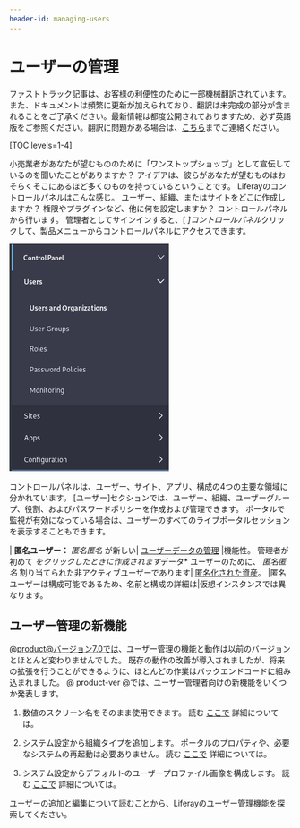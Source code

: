 ```yaml
---
header-id: managing-users
---
```


# ユーザーの管理

<p class="alert alert-info"><span class="wysiwyg-color-blue120">ファストトラック記事は、お客様の利便性のために一部機械翻訳されています。また、ドキュメントは頻繁に更新が加えられており、翻訳は未完成の部分が含まれることをご了承ください。最新情報は都度公開されておりますため、必ず英語版をご参照ください。翻訳に問題がある場合は、<a href="mailto:support-content-jp@liferay.com">こちら</a>までご連絡ください。</span></p>

[TOC levels=1-4]

小売業者があなたが望むもののために「ワンストップショップ」として宣伝しているのを聞いたことがありますか？ アイデアは、彼らがあなたが望むものはおそらくそこにあるほど多くのものを持っているということです。 Liferayのコントロールパネルはこんな感じ。 ユーザー、組織、またはサイトをどこに作成しますか？ 権限やプラグインなど、他に何を設定しますか？ コントロールパネルから行います。 管理者としてサインインすると、[ *]コントロールパネル*クリックして、製品メニューからコントロールパネルにアクセスできます。

![図1：管理者は、製品メニューからコントロールパネルにアクセスできます。](../../images/usrmgmt-control-panel.png)

コントロールパネルは、ユーザー、サイト、アプリ、構成の4つの主要な領域に分かれています。 [ユーザー]セクションでは、ユーザー、組織、ユーザーグループ、役割、およびパスワードポリシーを作成および管理できます。 ポータルで監視が有効になっている場合は、ユーザーのすべてのライブポータルセッションを表示することもできます。


<!--That's what this section of articles describes: User Management. Use these links
to navigate quickly to the content you want:

- [Users](/docs/7-1/user/-/knowledge_base/u/users-and-organizations)
    - [Adding, Editing, and Deleting Users](/docs/7-1/user/-/knowledge_base/u/adding-editing-and-deleting-users)
    - [Important Additional User Management Topics](/docs/7-1/user/-/knowledge_base/u/user-management-additional-topics)
- [Organizations](/docs/7-1/user/-/knowledge_base/u/organizations)
    - [Managing Organizations](/docs/7-1/user/-/knowledge_base/u/managing-organizations)
- [Roles and Permissions](/docs/7-1/user/-/knowledge_base/u/roles-and-permissions)
    - [Managing Roles](/docs/7-1/user/-/knowledge_base/u/managing-roles)
    - [Defining Role Permissions](/docs/7-1/user/-/knowledge_base/u/defining-role-permissions)
- [User Groups](/docs/7-1/user/-/knowledge_base/u/user-groups)

These articles are planned but not yet written:

- Password Policies(/docs/7-1/user/-/knowledge_base/u/password-policies)
- Monitoring Users(/docs/7-1/user/-/knowledge_base/u/monitoring-users)
- Auditing Users(/docs/7-1/user/-/knowledge_base/u/auditing-users)
-->

| **匿名ユーザー：** *匿名匿名* が新しい| [ユーザーデータの管理](/docs/7-1/user/-/knowledge_base/u/managing-user-data) |機能性。 管理者が初めて *をクリックしたときに作成されます*データ* ユーザーのために、 *匿名匿名* 割り当てられた非アクティブユーザーであります| [匿名化された資産](/docs/7-1/user/-/knowledge_base/u/managing-user-data#anonymizing-data)。 |匿名ユーザーは構成可能であるため、名前と構成の詳細は|仮想インスタンスでは異なります。</p>

## ユーザー管理の新機能

@product@バージョン7.0では、ユーザー管理の機能と動作は以前のバージョンとほとんど変わりませんでした。 既存の動作の改善が導入されましたが、将来の拡張を行うことができるように、ほとんどの作業はバックエンドコードに組み込まれました。 @ product-ver @では、ユーザー管理者向けの新機能をいくつか発表します。

1.  数値のスクリーン名をそのまま使用できます。 読む [ここで](/docs/7-1/user/-/knowledge_base/u/user-management-additional-topics#numeric-screen-names) 詳細については。

2.  システム設定から組織タイプを追加します。 ポータルのプロパティや、必要なシステムの再起動は必要ありません。 読む [ここで](/docs/7-1/user/-/knowledge_base/u/managing-organizations#organization-types) 詳細については。

3.  システム設定からデフォルトのユーザープロファイル画像を構成します。 読む [ここで](/docs/7-1/user/-/knowledge_base/u/user-management-additional-topics#user-profile-pictures) 詳細については。

ユーザーの追加と編集について読むことから、Liferayのユーザー管理機能を探索してください。


<!-- Perhaps make a table showing similarities and differences between the
parallel sites vs. portal-wide user functionality
-->
